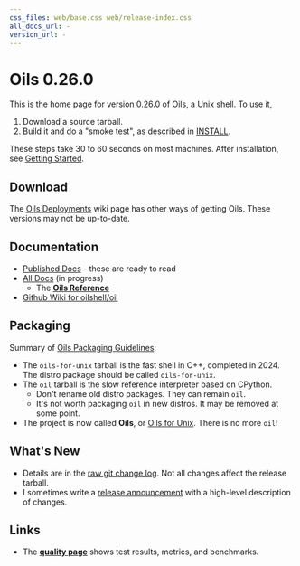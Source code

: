 ```yaml
---
css_files: web/base.css web/release-index.css
all_docs_url: -
version_url: -
---
```


Oils 0.26.0
===========

<!-- NOTE: This file is published to /release/$VERSION/index.html -->

<span class="date">
<!-- REPLACE_WITH_DATE -->
</span>

This is the home page for version 0.26.0 of Oils, a Unix shell.  To use it,

1. Download a source tarball.
2. Build it and do a "smoke test", as described in [INSTALL][].

These steps take 30 to 60 seconds on most machines.  After installation, see
[Getting Started](doc/getting-started.html).

[INSTALL]: doc/INSTALL.html

## Download

<!-- REPLACE_WITH_DOWNLOAD_LINKS -->

The [Oils Deployments](https://github.com/oilshell/oil/wiki/Oils-Deployments)
wiki page has other ways of getting Oils.  These versions may not be
up-to-date.

## Documentation

- [Published Docs](doc/published.html) - these are ready to read
- [All Docs](doc/index.html) (in progress)
  - The [**Oils Reference**](doc/ref/index.html)
- [Github Wiki for oilshell/oil](https://github.com/oilshell/oil/wiki)

## Packaging

Summary of [Oils Packaging Guidelines]($wiki):

- The `oils-for-unix` tarball is the fast shell in C++, completed in
  2024.  The distro package should be called `oils-for-unix`.
- The `oil` tarball is the slow reference interpreter based on CPython.
  - Don't rename old distro packages.  They can remain `oil`.
  - It's not worth packaging `oil` in new distros.  It may be removed at some
    point.
- The project is now called **Oils**, or [Oils for
  Unix](https://www.oilshell.org/blog/2023/03/rename.html).  There is no more
  `oil`!

## What's New

- Details are in the [raw git change log](changelog.html).  Not all changes
  affect the release tarball.
- I sometimes write a [release announcement](announcement.html) with a
  high-level description of changes.

## Links

- The **[quality page](quality.html)** shows test results, metrics, and
  benchmarks.

